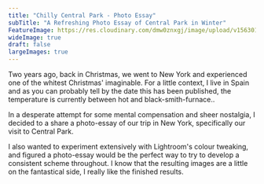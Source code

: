 ```yaml
---
title: "Chilly Central Park - Photo Essay"
subTitle: "A Refreshing Photo Essay of Central Park in Winter"
FeatureImage: https://res.cloudinary.com/dmw0znxgj/image/upload/v1563013509/horizon.jpg
wideImage: true
draft: false
largeImages: true
---
```

Two years ago, back in Christmas, we went to New York and experienced one of the whitest Christmas' imaginable. For a little context, I live in Spain and as you can probably tell by the date this has been published, the temperature is currently between hot and black-smith-furnace..

In a desperate attempt for some mental compensation and sheer nostalgia, I decided to a share a photo-essay of our trip in New York, specifically our visit to Central Park.

I also wanted to experiment extensively with Lightroom's colour tweaking, and figured a photo-essay would be the perfect way to try to develop a consistent scheme throughout. I know that the resulting images are a little on the fantastical side, I really like the finished results.
